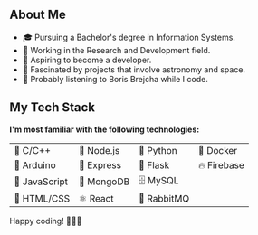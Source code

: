 <body>
    <div class="container">
        <h2>About Me</h2>
        <ul>
            <li>🎓 Pursuing a Bachelor's degree in Information Systems.</li>
            <li>💼 Working in the Research and Development field.</li>
            <li>🌟 Aspiring to become a developer.</li>
            <li>🌌 Fascinated by projects that involve astronomy and space.</li>
            <li>🎵 Probably listening to Boris Brejcha while I code.</li>
        </ul>
        <h2>My Tech Stack</h2>
        <p><strong>I'm most familiar with the following technologies:</strong></p>
        <table>
            <tr>
                <td>🐪 C/C++</td>
                <td>📡 Node.js</td>
                <td>🐍 Python</td>
                <td>🐳 Docker</td>
            </tr>
            <tr>
                <td>🤖 Arduino</td>
                <td>🚀 Express</td>
                <td>🌿 Flask</td>
                <td>🔥 Firebase</td>
            </tr>
            <tr>
                <td>📜 JavaScript</td>
                <td>🍃 MongoDB</td>
                <td>🗄️ MySQL</td>
                <td></td>
            </tr>
            <tr>
                <td>🧱 HTML/CSS</td>
                <td>⚛️ React</td>
                <td>🐰 RabbitMQ</td>
                <td></td>
            </tr>
        </table>
        <p>Happy coding! 👨‍💻🚀</p>
    </div>
</body>

